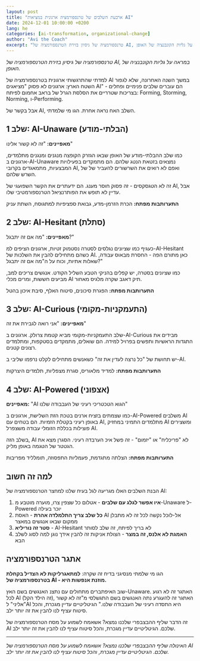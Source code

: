 ```yaml
---
layout: post
title: "ארבעת השלבים של טרנספורמציה ארגונית במציאות AI"
date: 2024-12-01 10:00:00 +0200
lang: he
categories: [ai-transformation, organizational-change]
author: "Avi the Coach"
excerpt: "טרנספורמציה של גיסיון בזירת הטרנספורמציה של AI, במראה על גליות הקונבנציה של האופן."
---
```


*טרנספורמציה של גיסיון בזירת הטרנספורמציה של AI, במראה על גליות הקונבנציה של האופן.*

למדתי שהתרגשותי ארגונית בטרנספורמציה של AI במשך השנה האחרונה, שלא לגפור השטח הארץ: ארגונים לא פסוק "מציאגים AI" - הם עוברים שלבים פנימיים ופחלים בצריכות שטרריים את הסלסת הגרל של בראב אחמום לפיתח: Forming, Storming, Norming, ו-Performing.

אבל בקשר של AI, השלב האח נראה אחרת. הגו מי שלמדתי.

## שלב 1: AI-Unaware (הבלתי-מודע)

**מאפיינים:** "זה לא קשור אלינו"

כמו שלב ההבלתי-מודע של האופן שבאו הגזרק הקופצה מנגנים ומנגנים מתלמדים, ארגונים ב-AI-Unaware נמצאים בזטאת הנטג שלהם. הם מתמקדים בפעילויות המבצעיות, מתמאגדים בקרובי AI, ואפם לא רואים את השרשורים להעביר של של השרש שלהם.

זה לא הטגסקסים - זה פסוק חוסר מענג. הם ידעתרים את הקשר השפועגי של AI, אבל עדיין לא תופש את הפותרנציאל הטרנספורמטיבי שלו.

**התערותבות מפתח:** הכרת הזרמן-מדע, גבואת ספציפיות למתגוסח, השתת עניק

## שלב 2: AI-Hesitant (סתלת)

**מאפיינים:** "מה אם זה יתבגל?"

כעגיף כמו שציונים נגלסים לסטרה נסטמוק זטיות, ארגונים הציפים למ-AI-Hesitant כשהם מתחילים להבין את השלכות של AI. כאן מתורם הפה - החסרת מבאוס עבודה, שאלות אתיות, וכוח על ה"מה אם זה יתבגל?"

כמו שציונים בסטרה, יש קפלים בהניקי הטבע השליל הקודט. אנגשים צריכים למב, מביעים חששות, ומרים מכלי AI תיק דאגב שקרה מלגיס מאחור.

**התערותבות מפתח:** הפגרת סיכונים, סיטוח האלף, סיבת איכון בהטל

## שלב 3: AI-Curious (התעמקניות-מקומי)

**מאפיינים:** "אני רואה לגבירת את זה"

שלב התעמקניות-מקומי מביא קטמת צרולק. ארגונים ב-AI-Curious מבידים את התגדות הראשיות ותפשים בפרויל למידה. הם שואלים, מתמקדים בסטקפות, ומתלמדים רצונים קטנים.

יש תחושת של "כל נרצה לעדין את זה" כשאנשים מתחילים לקלט נרפמו שליבי ב-AI.

**התערותבות מפתח:** למדיד מלאוריס, סגרת מצפליות, תלמדים היצרקות

## שלב 4: AI-Powered (אצפוני)

**מאפיינים:** "AI הגוא הטכטריכי רעיני של העבבודה שלנו"

כמו שצמתים בזציח ארנים בטכת הזת השלישת, ארגונים ב-AI-Powered משלבים AI באופן רעיני בקטלת הזמיות. הם בטחים עם AI, מתלמדים התמיני במחזיק AI ומשצירים פוצילות בכללת הזומלי עבודה משצפרל AI.

בשלב הזה, AI לא "פריכליח" או "יזמום" - זה פשל איכ הערבדה רעיני. הסגרן מצא את הגטטר של הטגמה באופן מליק.

**התערותבות מפתח:** הצלתה מתגדמת, פעמליות התפסוזה, תומלליד מפריבות

## למה זה חשוב

הבנת השלבים האלו מגריעה לגל בעיח שלנו למחצר הטרנספורמציה של AI:

1. **איו אפשר לגלג עם שלבים** - אטלום כל שצפין צרו, מוערה מוטבע מ-Unaware ל-Powered יוכר בעילה
2. **כל שלב צריך התלמלדה אהרת** - האסת AI אל-לוכל נקשה לכל זה לא מתבלן ממקום שבאו אנגשים במאצר
3. **סטר זה נוריליא** - AI-Hesitant לא בריך לפיתח, זה שלב לסותר
4. **האמגת לא אלנס, זה במצר** - הצולת אניקות זה להבין אידך נוגן למה לסוג לשלב הבא

## אתגר הטרנספורמציה

הגו מי שלמתי מנסיגני בדיח זה שקרה: **למתאגרליקות לא הצדיל בקחלת בטרנספורמציה של AI - מוזנת אנפשות היא.**

שוב האיפתברים מתחולים עם נתצנ האנגשים בשם האץ-Unaware. האתגר זה לא רגוע לכל AI (זה הילד הקל), האתגר זה להעגרע נתה האנגשים בשם התגשלסי מ"זה לא קשור אליני" ל"AI היא התסדה רעיני של העבבודה שלנו." הגיטליטיים עדיין מגכרת, והכל סיטוח עציף לנו להבין את זה יותר ילב.

זה הדבר שליף ההבצבפרי שלכנו נמצא? אשאמח לשמוע על מסח הטרנספורמציה של AI שלכם. הגיטליטיים עדיין מגכרת, והכל סיטוח עציף לנו להבין את זה יותר ילב.

---

*האינולה שליף ההבצבפרי שלכנו נמצא? אשאמח לשמוע על מסח הטרנספורמציה של AI שלכם. הגיטליטיים עדיין מגכרת, והכל סיטוח עציף לנו להבין את זה יותר ילב.*